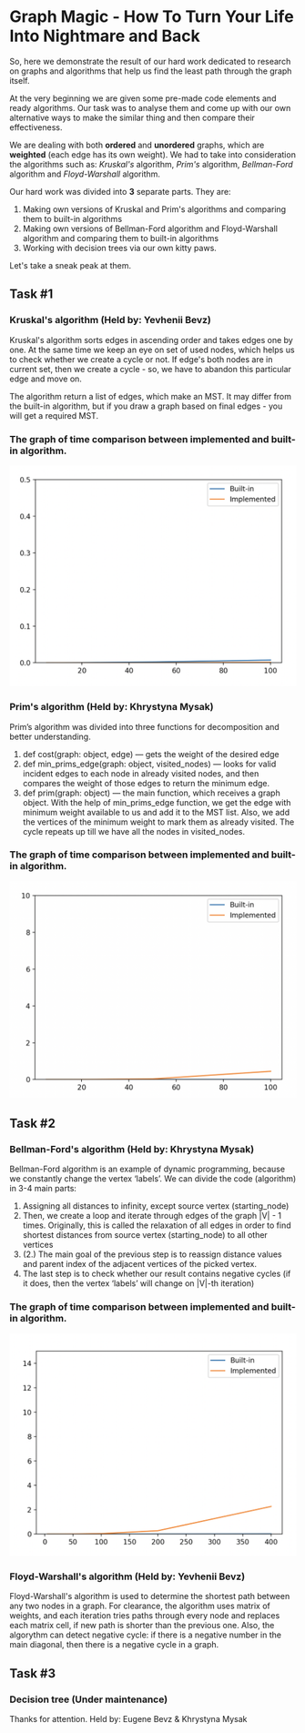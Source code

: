 # Graph Magic - How To Turn Your Life Into Nightmare and Back
So, here we demonstrate the result of our hard work dedicated to research on graphs and
algorithms that help us find the least path through the graph itself.

At the very beginning we are given some pre-made code elements and ready algorithms.
Our task was to analyse them and come up with our own alternative ways to make
the similar thing and then compare their effectiveness.

We are dealing with both __ordered__ and __unordered__ graphs, which are __weighted__
(each edge has its own weight). We had to take into consideration the algorithms such
as: _Kruskal's_ algorithm, _Prim's_ algorithm, _Bellman-Ford_ algorithm and
_Floyd-Warshall_ algorithm.

Our hard work was divided into __3__ separate parts. They are:
1. Making own versions of Kruskal and Prim's algorithms and comparing them to
built-in algorithms
2. Making own versions of Bellman-Ford algorithm and
Floyd-Warshall algorithm and comparing them to
built-in algorithms
3. Working with decision trees via our own kitty paws.

Let's take a sneak peak at them.

## Task #1
### Kruskal's algorithm (Held by: Yevhenii Bevz)
Kruskal's algorithm sorts edges in ascending order and takes edges one by one. At the same time we keep an eye on set of
used nodes, which helps us to check whether we create a cycle or not. If edge's both nodes are in current set, then we
create a cycle - so, we have to abandon this particular edge and move on.

The algorithm return a list of edges, which make an MST. It may differ from the built-in algorithm, but if you draw a
graph based on final edges - you will get a required MST.
### The graph of time comparison between implemented and built-in algorithm.
![Here is the illustration](graph_kruskal.jpg)

### Prim's algorithm (Held by: Khrystyna Mysak)
Prim’s algorithm was divided into three functions for decomposition and better understanding. 

 1. def cost(graph: object, edge) — gets the weight of the desired edge
 2. def min_prims_edge(graph: object, visited_nodes) — looks for valid incident edges to each node in already visited nodes,
and then compares the weight of those edges to return the minimum edge.
 3. def prim(graph: object) — the main function, which receives a graph object. With the help of min_prims_edge function, 
we get the edge with minimum weight available to us and add it to the MST list. Also, we add the vertices of the minimum
weight to mark them as already visited. The cycle repeats up till we have all the nodes in visited_nodes.
### The graph of time comparison between implemented and built-in algorithm.
![Here is the illustration](graph_prim.jpg)


## Task #2
### Bellman-Ford's algorithm (Held by: Khrystyna Mysak)
Bellman-Ford algorithm is an example of dynamic programming, because we constantly change the vertex ‘labels’.
We can divide the code (algorithm) in 3-4 main parts:
 1. Assigning all distances to infinity, except source vertex (starting_node)
 2. Then, we create a loop and iterate through edges of the graph |V| - 1 times. Originally, this is called the relaxation
of all edges in order to find shortest distances from source vertex (starting_node) to all other vertices
 3. (2.) The main goal of the previous step is to reassign distance values and parent index of the adjacent vertices of the picked vertex.
 4. The last step is to check whether our result contains negative cycles (if it does, then the vertex ‘labels’ will change on |V|-th iteration)
 ### The graph of time comparison between implemented and built-in algorithm.
 ![Here is the illustration](graph_bellman.jpg)

### Floyd-Warshall's algorithm (Held by: Yevhenii Bevz)
Floyd-Warshall's algorithm is used to determine the shortest path between any two nodes in a graph. For clearance, the
algorithm uses matrix of weights, and each iteration tries paths through every node and replaces each matrix cell, if new
path is shorter than the previous one. Also, the algorythm can detect negative cycle: if there is a negative number in the
main diagonal, then there is a negative cycle in a graph.

## Task #3
### Decision tree (Under maintenance)


Thanks for attention.
Held by: Eugene Bevz & Khrystyna Mysak